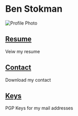 # Ben Stokman
![Profile Photo](https://benstokman.me/profile-picture.jpeg)

## [Resume](https://benstokman.me/resume.pdf)

Veiw my resume

## [Contact](https://benstokman.me/contact.vcf)

Download my contact

## [Keys](https://benstokman.me/keys)

PGP Keys for my mail addresses

